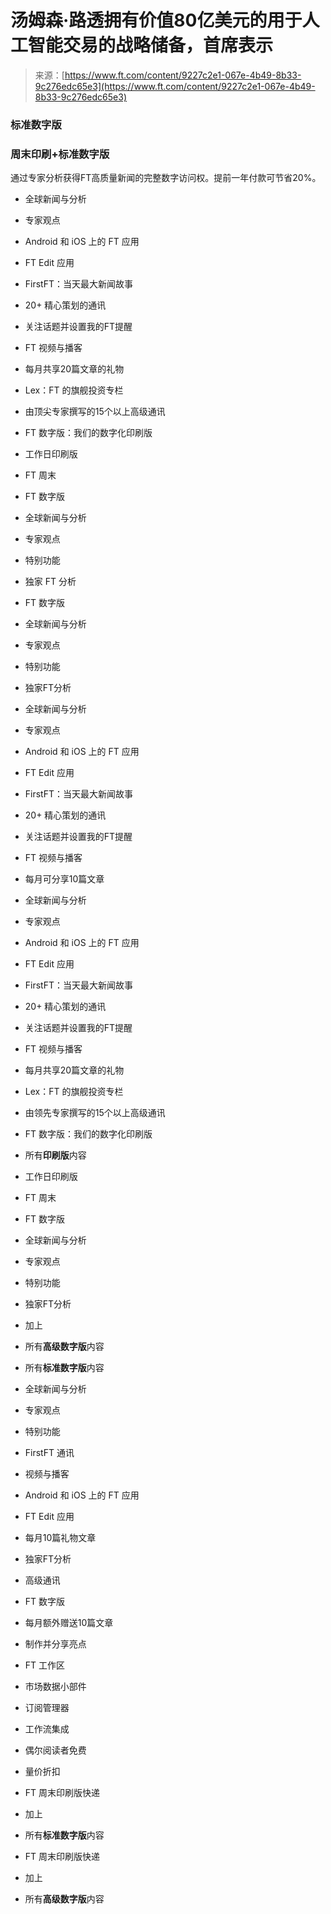 <!--yml

分类：未分类

日期：2024-05-27 14:50:00

-->

# 汤姆森·路透拥有价值80亿美元的用于人工智能交易的战略储备，首席表示

> 来源：[https://www.ft.com/content/9227c2e1-067e-4b49-8b33-9c276edc65e3](https://www.ft.com/content/9227c2e1-067e-4b49-8b33-9c276edc65e3)

### 标准数字版

### 周末印刷+标准数字版

通过专家分析获得FT高质量新闻的完整数字访问权。提前一年付款可节省20%。

+   全球新闻与分析

+   专家观点

+   Android 和 iOS 上的 FT 应用

+   FT Edit 应用

+   FirstFT：当天最大新闻故事

+   20+ 精心策划的通讯

+   关注话题并设置我的FT提醒

+   FT 视频与播客

+   每月共享20篇文章的礼物

+   Lex：FT 的旗舰投资专栏

+   由顶尖专家撰写的15个以上高级通讯

+   FT 数字版：我们的数字化印刷版

+   工作日印刷版

+   FT 周末

+   FT 数字版

+   全球新闻与分析

+   专家观点

+   特别功能

+   独家 FT 分析

+   FT 数字版

+   全球新闻与分析

+   专家观点

+   特别功能

+   独家FT分析

+   全球新闻与分析

+   专家观点

+   Android 和 iOS 上的 FT 应用

+   FT Edit 应用

+   FirstFT：当天最大新闻故事

+   20+ 精心策划的通讯

+   关注话题并设置我的FT提醒

+   FT 视频与播客

+   每月可分享10篇文章

+   全球新闻与分析

+   专家观点

+   Android 和 iOS 上的 FT 应用

+   FT Edit 应用

+   FirstFT：当天最大新闻故事

+   20+ 精心策划的通讯

+   关注话题并设置我的FT提醒

+   FT 视频与播客

+   每月共享20篇文章的礼物

+   Lex：FT 的旗舰投资专栏

+   由领先专家撰写的15个以上高级通讯

+   FT 数字版：我们的数字化印刷版

+   所有**印刷版**内容

+   工作日印刷版

+   FT 周末

+   FT 数字版

+   全球新闻与分析

+   专家观点

+   特别功能

+   独家FT分析

+   加上

+   所有**高级数字版**内容

+   所有**标准数字版**内容

+   全球新闻与分析

+   专家观点

+   特别功能

+   FirstFT 通讯

+   视频与播客

+   Android 和 iOS 上的 FT 应用

+   FT Edit 应用

+   每月10篇礼物文章

+   独家FT分析

+   高级通讯

+   FT 数字版

+   每月额外赠送10篇文章

+   制作并分享亮点

+   FT 工作区

+   市场数据小部件

+   订阅管理器

+   工作流集成

+   偶尔阅读者免费

+   量价折扣

+   FT 周末印刷版快递

+   加上

+   所有**标准数字版**内容

+   FT 周末印刷版快递

+   加上

+   所有**高级数字版**内容
